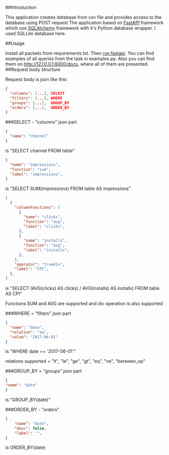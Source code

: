 ##Introduction

This application creates database from csv file and provides access to the database using POST request
The application based on [FastAPI](https://fastapi.tiangolo.com) framework which use [SQLAlchemy](https://www.sqlalchemy.org/)
framework with it's Python database wrapper. I used SQLLite database here.

##Usage

Install all packets from requirements.txt. Then [run fastapi](https://fastapi.tiangolo.com/#run-it).
You can find examples of all queries from the task in examples.py. Also you can find them on http://127.0.0.1:8000/docs, where all of them are presented. 
##Request body structure

Request body is json like this:
````json
{
  "columns": [...], SELECT
  "filters": [...], WHERE
  "groups": [...],  GROUP_BY
  "orders": [...],  ORDER_BY
}
````
###SELECT - "columns" json part

````json
{  
  "name": "channel"
}
````
is "SELECT channel FROM table"
````json
{
  "name": "impressions",
  "function": "sum",
  "label": "impressions",
}
````
is "SELECT SUM(impressions) FROM table AS impressions"
````json
[
  {
    "columnFunctions": [
      {
        "name": "clicks",
        "function": "avg",
        "label": "clicks",
      },
      {
        "name": "installs",
        "function": "avg",
        "label": "installs",
      },
    ],
    "operator": "truediv",
    "label": "CPI",
  },
]
````
is "SELECT (AVG(clicks) AS clicks) / AVG(installs) AS installs) FROM table AS CPI"

Functions SUM and AVG are supported and div operation is also supported

###WHERE = "filters" json part

````json
{
  "name": "date",
  "relation": "eq",
  "value": "2017-06-01"
}
````
is "WHERE date == '2017-06-01'"

relations supported = "lt", "le", "ge", "gt", "eq", "ne", "between_op"

###GROUP_BY = "groups" json part

````json
{
"name": "date"
}
````
is "GROUP_BY(date)"

###ORDER_BY - "orders"

````json
{
    "name": "date",
    "desc": false,
    "label": "",
}
````
is ORDER_BY(date)
